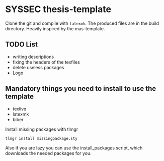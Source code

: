 # SYSSEC thesis-template
Clone the git and compile with `latexmk`. The produced files are in the build directory. Heavily inspired by the mas-template. 

## TODO List
* writing descriptions
* fixing the headers of the texfiles 
* delete useless packages
* Logo


## Mandatory things you need to install to use the template
* texlive
* latexmk
* biber

Install missing packages with tlmgr 

```bash
tlmgr install missingpackage.sty
```

Also if you are lazy you can use the install_packages script, which downloads the needed packages for you. 


